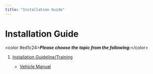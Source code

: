 ```yaml
---
title: "Installation Guide"
---
```

# Installation Guide

\<color #ed1c24>***Please choose the topic from the following:***\</color>

1.  [Installation Guideline/Training](/user/product/dual-vision_recording/dual-vision_xc4/installation_guide/guideline)  
      
    - [Vehicle Manual](/user/product/dual-vision_recording/dual-vision_xc4/installation_guide/vehicle_manual)
